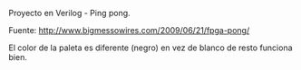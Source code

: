 Proyecto en Verilog - Ping pong.

Fuente: http://www.bigmessowires.com/2009/06/21/fpga-pong/

El color de la paleta es diferente (negro) en vez de blanco de resto funciona bien.